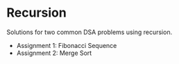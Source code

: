# Recursion

Solutions for two common DSA problems using recursion.

- Assignment 1: Fibonacci Sequence
- Assignment 2: Merge Sort
